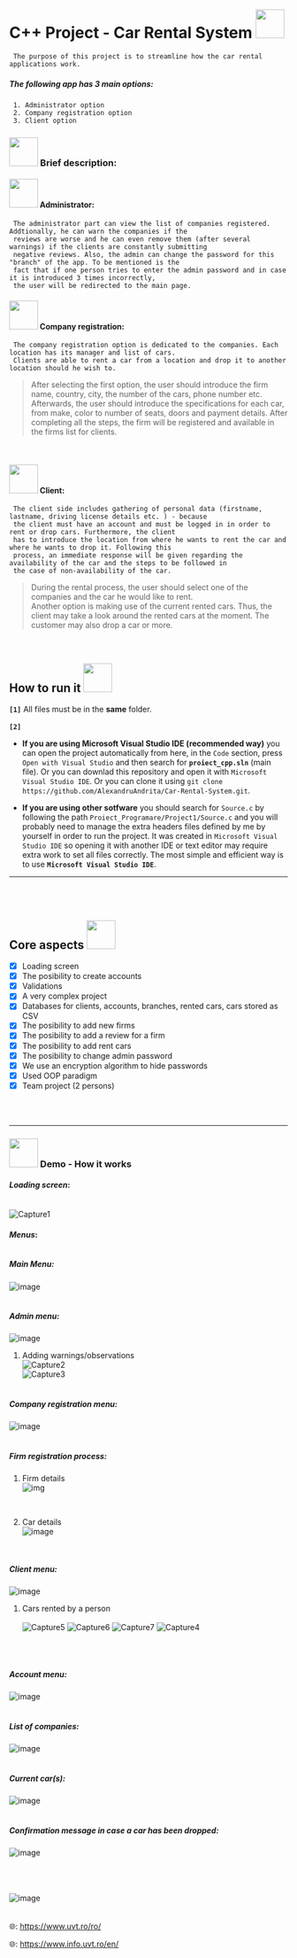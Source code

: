 # C++ Project - Car Rental System  <img height="52" width="52" src="https://cdn-icons.flaticon.com/png/512/3393/premium/3393345.png?token=exp=1656581694~hmac=a1101edf3698d3a1846bbbad95bbe400">

     The purpose of this project is to streamline how the car rental applications work.
##### **The following app has 3 main options:**<br/>
     1. Administrator option
     2. Company registration option
     3. Client option


### <img height="52" width="52" src="https://cdn-icons-png.flaticon.com/512/684/684930.png"> Brief description:

#### <img height="52" width="52" src="https://cdn-icons-png.flaticon.com/512/2082/2082875.png"> Administrator:
     The administrator part can view the list of companies registered. Addtionally, he can warn the companies if the
     reviews are worse and he can even remove them (after several warnings) if the clients are constantly submitting
     negative reviews. Also, the admin can change the password for this "branch" of the app. To be mentioned is the 
     fact that if one person tries to enter the admin password and in case it is introduced 3 times incorrectly,
     the user will be redirected to the main page.
     
#### <img height="52" width="52" src="https://cdn-icons.flaticon.com/png/512/4745/premium/4745657.png?token=exp=1656583339~hmac=2a294fd35ec28b89590d023772198a1c"> Company registration:
     The company registration option is dedicated to the companies. Each location has its manager and list of cars. 
     Clients are able to rent a car from a location and drop it to another location should he wish to.
>After selecting the first option, the user should introduce the firm name, country, city, the number of the cars, 
phone number etc. Afterwards, the user should introduce the specifications for each car, from make, color to number 
of seats, doors and payment details. 
After completing all the steps, the firm will be registered and available in the firms list for clients.
<br/>

#### <img height="52" width="52" src="https://cdn-icons-png.flaticon.com/512/6009/6009864.png"> Client:
     The client side includes gathering of personal data (firstname, lastname, driving license details etc. ) - because
     the client must have an account and must be logged in in order to rent or drop cars. Furthermore, the client 
     has to introduce the location from where he wants to rent the car and where he wants to drop it. Following this 
     process, an immediate response will be given regarding the availability of the car and the steps to be followed in
     the case of non-availability of the car.
>During the rental process, the user should select one of the companies and the car he would like to rent. <br/>
Another option is making use of the current rented cars. Thus, the client may take a look around the rented cars
at the moment. The customer may also drop a car or more. 

<br/>

## How to run it <img height="52" width="52" src = "https://user-images.githubusercontent.com/92999481/166147080-e3baac9b-3d24-439d-aa7b-4eec7a59edc2.png">

**```[1]```** All files must be in the **same** folder. 
<br>
<br>
**```[2]```**
- **If you are using Microsoft Visual Studio IDE (recommended way)** you can open the project automatically from here, in the ```Code``` section, press ```Open with Visual Studio``` and then search for **```proiect_cpp.sln```** (main file). Or you can downlad this repository and open it with ```Microsoft Visual Studio IDE```. Or you can clone it using ```git clone https://github.com/AlexandruAndrita/Car-Rental-System.git```.

- **If you are using other sotfware** you should search for ```Source.c``` by following the path ```Proiect_Programare/Project1/Source.c``` and you will probably need to manage the extra headers files defined by me by yourself in order to run the project. It was created in ```Microsoft Visual Studio IDE``` so opening it with another IDE or text editor may require extra work to set all files correctly. The most simple and efficient way is to use **```Microsoft Visual Studio IDE```**.

<hr>
<br>
<br>

## Core aspects <img height="52" width="52" src = "https://user-images.githubusercontent.com/92999481/166150746-71e05c9b-3ef1-4179-b659-dbfcf0629fea.png">
- [x] Loading screen
- [x] The posibility to create accounts
- [x] Validations
- [x] A very complex project
- [x] Databases for clients, accounts, branches, rented cars, cars stored as CSV
- [x] The posibility to add new firms
- [x] The posibility to add a review for a firm
- [x] The posibility to add rent cars
- [x] The posibility to change admin password
- [x] We use an encryption algorithm to hide passwords
- [x] Used OOP paradigm
- [x] Team project (2 persons)

<br/><br/><hr/>
### <img height="52" width="52" src="https://cdn-icons-png.flaticon.com/512/5361/5361007.png"> Demo - How it works
#### ***Loading screen***:<br/><br/>
![Capture1](https://user-images.githubusercontent.com/92999481/176640926-1e933b16-b8d8-456b-a12d-1a3a4a3e3868.PNG)
 
#### ***Menus***:<br/><br/>
##### *Main Menu:* <br/>
![image](https://user-images.githubusercontent.com/92984942/176542706-4f157ed1-3dee-4957-a495-e0ffe55e0827.png)
<br/><br/>

##### *Admin menu:* <br/>
![image](https://user-images.githubusercontent.com/92984942/176543558-5baea659-ba42-49c6-8c45-ecb749ba2fb3.png)
  1. Adding warnings/observations <br/>
  ![Capture2](https://user-images.githubusercontent.com/92999481/176640211-e13cbdd7-4324-4195-bf05-746318ae59fa.PNG) <br/>
  ![Capture3](https://user-images.githubusercontent.com/92999481/176640556-11beb6ec-d898-4252-a453-390cb9040bd3.PNG)
<br/><br/>

##### *Company registration menu:* <br/>
![image](https://user-images.githubusercontent.com/92984942/176543736-b1ba8a79-fd5d-4671-9738-c92fd7ca8244.png)
<br/><br/>

##### *Firm registration process:* <br/>
 1. Firm details <br/>
 ![img](https://user-images.githubusercontent.com/92984942/176547285-30b842f1-b6ed-4372-adbd-96ef91305231.png)
<br/>

 2. Car details <br/>
 ![image](https://user-images.githubusercontent.com/92984942/176545380-4976d1ef-d0a4-4948-a313-ad219ef2bcdf.png)
<br/>

##### *Client menu:* <br/>
![image](https://user-images.githubusercontent.com/92984942/176546010-b426156d-5fb2-4213-b6a5-e0835e91b78e.png)
 1. Cars rented by a person <br/><br/>
 ![Capture5](https://user-images.githubusercontent.com/92999481/176646456-09199e35-e960-40a6-b925-b99f4c755572.PNG)
 ![Capture6](https://user-images.githubusercontent.com/92999481/176646489-f8ee9166-cb20-437d-a7fd-887dcd606a7c.PNG)
 ![Capture7](https://user-images.githubusercontent.com/92999481/176646513-dc4938d4-99b5-41e9-a9ba-b75d1d1cc369.PNG)
 ![Capture4](https://user-images.githubusercontent.com/92999481/176646533-f74ac629-261e-4790-a164-5ef73ab00b5c.PNG)

<br/><br/>

##### *Account menu:* <br/>
![image](https://user-images.githubusercontent.com/92984942/176546310-b973fc68-60d4-4cdc-aca6-05e66a0b096f.png)
<br/><br/>

##### *List of companies:* <br/>
![image](https://user-images.githubusercontent.com/92984942/176601451-34e99aaf-36c6-4e09-965b-c81dc62f72f9.png)
<br/><br/>

##### *Current car(s):* <br/>
![image](https://user-images.githubusercontent.com/92984942/176601737-26963ad7-84f2-49ec-96f0-2049b6fae2c8.png)
<br/><br/>

##### *Confirmation message in case a car has been dropped:* <br/>
![image](https://user-images.githubusercontent.com/92984942/176601851-9a81972b-ecab-4422-ab5e-59203b1419ce.png)
<br/><br/>
<br>
<br>

![image](https://user-images.githubusercontent.com/92999481/169172665-3f6d4261-fbe1-49f9-a9a7-93ffd468e8a4.png)
<br>
<br>
<br>
🌐: https://www.uvt.ro/ro/

🌐: https://www.info.uvt.ro/en/
